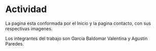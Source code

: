 # Actividad

La pagina esta conformada por el Inicio y la pagina contacto, con sus respectivas imagenes.

Los integrantes del trabajo son Garcia Baldomar Valentina y Agustin Paredes.
